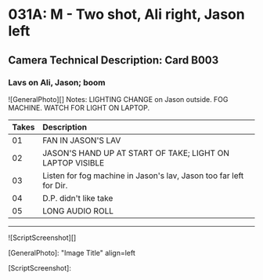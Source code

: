 # 031A: M - Two shot, Ali right, Jason left

## Camera Technical Description: Card B003

### Lavs on Ali, Jason; boom

![GeneralPhoto][]
Notes: LIGHTING CHANGE on Jason outside. FOG MACHINE. WATCH FOR LIGHT ON LAPTOP.

| Takes | Description |
|:---|:----|
| 01 | FAN IN JASON'S LAV |
| 02 | JASON'S HAND UP AT START OF TAKE; LIGHT ON LAPTOP VISIBLE |
| 03 | Listen for fog machine in Jason's lav, Jason too far left for Dir. |
| 04 | D.P. didn't like take |
| 05 | LONG AUDIO ROLL |

----

![ScriptScreenshot][]


[GeneralPhoto]:  "Image Title" align=left

[ScriptScreenshot]: 